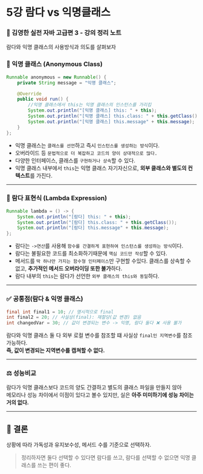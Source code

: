 # 5강 람다 vs 익명클래스
### 📝 김영한 실전 자바 고급편 3 - 강의 정리 노트



람다와 익명 클래스의 사용방식과 의도를 살펴보자


### 🧱 익명 클래스 (Anonymous Class)

```java
Runnable anonymous = new Runnable() {
    private String message = "익명 클래스";

    @Override
    public void run() {
        //익명 클래스에서 this는 익명 클래스의 인스턴스를 가리킴
        System.out.println("[익명 클래스] this: " + this);
        System.out.println("[익명 클래스] this.class: " + this.getClass());
        System.out.println("[익명 클래스] this.message" + this.message);
    }
};
```
- 익명 클래스는 `클래스를 선언`하고 즉시 `인스턴스를 생성하는 방식`이다.
- 오버라이드 등 `문법적으로 더 복잡하고 코드의 양이 상대적으로 많다.`
- 다양한 인터페이스, 클래스를 `구현하거나 상속`할 수 있다.
- 익명 클래스 내부에서 `this`는 익명 클래스 자기자신으로, **외부 클래스와 별도의 컨텍스트**를 가진다.

---

### 🧬 람다 표현식 (Lambda Expression)

```java
Runnable lambda = () -> {
    System.out.println("[람다] this: " + this);
    System.out.println("[람다] this.class: " + this.getClass());
    System.out.println("[람다] this.message" + this.message);
};
```

- 람다는 `->연산`를 사용해 `함수를 간결하게 표현하여 인스턴스를 생성하는 방식`이다.
- 람다는 불필요한 코드를 최소화하기때문에 `핵심 코드만 작성`할 수 있다.
- 메서드를 `딱 하나만 가지는 함수형 인터페이스`만 구현할 수있다.
  클래스를 상속할 수 없고, **추가적인 메서드 오버라이딩 또한 불가**하다.
- 람다 내부의 `this`는 람다가 선언한 `외부 클래스의 this와 동일`하다.

---

### ✅ 공통점(람다 & 익명 클래스)

```java
final int final1 = 10; // 명시적으로 final
int final2 = 20; // 사실상(final): 재할당(값 변경) 없음 
int changedVar = 30; // 값이 변경되는 변수 -> 익명, 람다 둘다 ❌ 사용 불가
```
람다와 익명 클래스 둘 다 외부 로컬 변수를 참조할 떄 사실상 `final인 지역변수`를 참조가능하다.<br>
**즉, 값이 변경되는 지역변수를 캡쳐할 수 없다.**

--- 
### ⚖️ 성능비교
람다가 익명 클래스보다 코드의 양도 간결하고 별도의 클래스 파일을 만들지 않아<br>
메모리나 성능 차이에서 이점이 있다고 볼수 있지만,
실은 **아주 미미하기에 성능 차이는 거의 없다.**

---
## 🚨 결론
상황에 따라 가독성과 유지보수성, 메서드 수를 기준으로 선택하자.
>정리하자면 둘다 선택할 수 있다면 람다를 쓰고,
람다를 선택할 수 없으면 익명 클래스를 쓰는 편이 좋다.